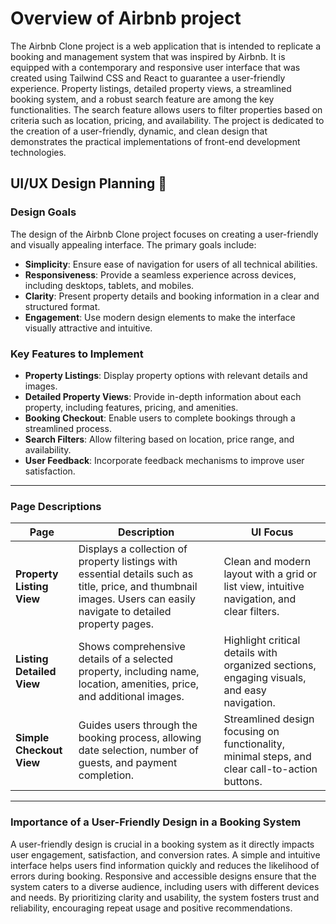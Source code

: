 # Overview of Airbnb project 
The Airbnb Clone project is a web application that is intended to replicate a booking and management system that was inspired by Airbnb. It is equipped with a contemporary and responsive user interface that was created using Tailwind CSS and React to guarantee a user-friendly experience. Property listings, detailed property views, a streamlined booking system, and a robust search feature are among the key functionalities. The search feature allows users to filter properties based on criteria such as location, pricing, and availability. The project is dedicated to the creation of a user-friendly, dynamic, and clean design that demonstrates the practical implementations of front-end development technologies.

## UI/UX Design Planning 🎨  

### Design Goals  
The design of the Airbnb Clone project focuses on creating a user-friendly and visually appealing interface. The primary goals include:  
- **Simplicity**: Ensure ease of navigation for users of all technical abilities.  
- **Responsiveness**: Provide a seamless experience across devices, including desktops, tablets, and mobiles.  
- **Clarity**: Present property details and booking information in a clear and structured format.  
- **Engagement**: Use modern design elements to make the interface visually attractive and intuitive.  

### Key Features to Implement  
- **Property Listings**: Display property options with relevant details and images.  
- **Detailed Property Views**: Provide in-depth information about each property, including features, pricing, and amenities.  
- **Booking Checkout**: Enable users to complete bookings through a streamlined process.  
- **Search Filters**: Allow filtering based on location, price range, and availability.  
- **User Feedback**: Incorporate feedback mechanisms to improve user satisfaction.

---

### Page Descriptions  
| **Page**                 | **Description**                                                                                                                                                       | **UI Focus**                                                                                  |  
|--------------------------|-------------------------------------------------------------------------------------------------------------------------------------------------------------------|---------------------------------------------------------------------------------------------|  
| **Property Listing View** | Displays a collection of property listings with essential details such as title, price, and thumbnail images. Users can easily navigate to detailed property pages.  | Clean and modern layout with a grid or list view, intuitive navigation, and clear filters.  |  
| **Listing Detailed View** | Shows comprehensive details of a selected property, including name, location, amenities, price, and additional images.                                              | Highlight critical details with organized sections, engaging visuals, and easy navigation. |  
| **Simple Checkout View**  | Guides users through the booking process, allowing date selection, number of guests, and payment completion.                                                          | Streamlined design focusing on functionality, minimal steps, and clear call-to-action buttons. |  

---

### Importance of a User-Friendly Design in a Booking System  
A user-friendly design is crucial in a booking system as it directly impacts user engagement, satisfaction, and conversion rates. A simple and intuitive interface helps users find information quickly and reduces the likelihood of errors during booking. Responsive and accessible designs ensure that the system caters to a diverse audience, including users with different devices and needs. By prioritizing clarity and usability, the system fosters trust and reliability, encouraging repeat usage and positive recommendations.
